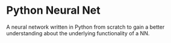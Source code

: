 # Python Neural Net
A neural network written in Python from scratch to gain a better understanding about the underlying functionality of a NN.
